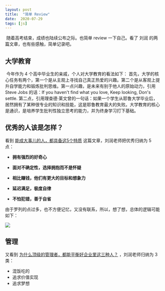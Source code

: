 ```yaml
---
layout: post
title:  "简单 Review"
date:  2020-07-29
tags: [js]
---
```




​	随着高考结束，成绩也陆续公布之际。也简单 review 一下自己。看了 刘润 的两篇文章，也有些感触，简单记录吧。



## 大学教育

​	今年作为 4 个高中毕业生的亲戚，个人对大学教育的看法如下：
​	首先，大学的核心任务有两个，第一个是从主观上寻找自己真正热爱的兴趣。第二个是从客观上提升自学能力和锻炼批判思维。
​	第一点兴趣，是未来有别于他人的原始动力，引用 Steve Jobs 的话：If you haven't find what you love, Keep looking, Don's settle.
​	第二点，引用理查德·莱文曾的一句话：如果一个学生从耶鲁大学毕业后，居然拥有了某种很专业的知识和技能，这是耶鲁教育最大的失败。大学教育的核心是通识，是培养学生批判性独立思考的能力，并为终身学习打下基础。



## 优秀的人该是怎样？

看到 [能成大事儿的人，都具备这5个特质](https://mp.weixin.qq.com/s/9vGy6dc1vhBl58GA6F-ARw) 这篇文章，刘润老师把优秀归纳为 5 点：

* **拥有强烈的好奇心**

* **面对不确定性，选择拥抱而不是怀疑**

* **相比赚钱，他们有更大的目标和想象力**

* **延迟满足，极度自律**

* **不怕犯错，善于自省**



由于罗列的点过多，也不方便记忆，又没有联系，所以，想了想，总体的逻辑可能如下：



![](https://img.alicdn.com/tfs/TB1DAWBeRFR4u4jSZFPXXanzFXa-422-247.png)









## 管理

又看到 [为什么顶级的管理者，都能平衡好企业里这三种人？](https://mp.weixin.qq.com/s/iQ7TjHnnlqKx71dr0tegrw) ，刘润老师归纳为 3 类：

* 混饭吃的
* 追求价值实现
* 追求梦想









